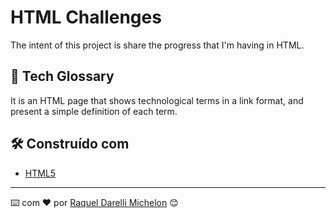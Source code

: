 # HTML Challenges

The intent of this project is share the progress that I'm having in HTML.

## 🚀 Tech Glossary

It is an HTML page that shows technological terms in a link format, and present a simple definition of each term.

## 🛠️ Construído com

* [HTML5](https://www.w3schools.com/html/)

---
⌨️ com ❤️ por [Raquel Darelli Michelon](https://github.com/RaquelMichelon) 😊